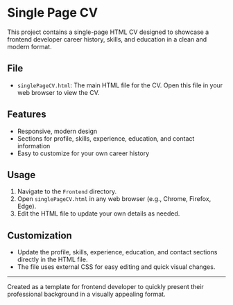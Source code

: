 # Single Page CV

This project contains a single-page HTML CV designed to showcase a frontend developer career history, skills, and education in a clean and modern format.

## File
- `singlePageCV.html`: The main HTML file for the CV. Open this file in your web browser to view the CV.

## Features
- Responsive, modern design
- Sections for profile, skills, experience, education, and contact information
- Easy to customize for your own career history

## Usage
1. Navigate to the `Frontend` directory.
2. Open `singlePageCV.html` in any web browser (e.g., Chrome, Firefox, Edge).
3. Edit the HTML file to update your own details as needed.

## Customization
- Update the profile, skills, experience, education, and contact sections directly in the HTML file.
- The file uses external CSS for easy editing and quick visual changes.

---

Created as a template for frontend developer to quickly present their professional background in a visually appealing format.
